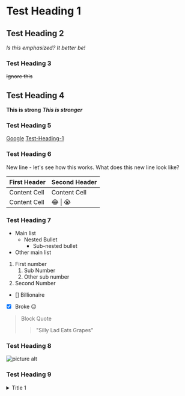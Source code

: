 # Test Heading 1 #

## Test Heading 2 ##
*Is this emphasized? It better be!*
### Test Heading 3 ###
~~Ignore this~~
## Test Heading 4 ##
**This is strong**
***This is stronger***
### Test Heading 5 ###
[Google](https://www.google.com/ "Google")
[Test-Heading-1](#Test-Heading-1 "Goto Test-Heading-1")
### Test Heading 6 ###
New line - let's see how this works. 
What does this new line look like?

First Header | Second Header
-------------|--------------
Content Cell | Content Cell
Content Cell | :joy: \| :sob:

### Test Heading 7 ###
* Main list
    * Nested Bullet
         * Sub-nested bullet
* Other main list

1. First number
    1. Sub Number
    2. Other sub number
2. Second Number

- [] Billionaire
- [x] Broke :neutral_face:

> Block Quote
>> "Silly Lad Eats Grapes"

### Test Heading 8 ###
![picture alt](https://www.google.com/url?sa=i&url=https%3A%2F%2Fknowyourmeme.com%2Fmemes%2Fnerd-emoji&psig=AOvVaw1trEbjNMX_4SxygFCq-KdM&ust=1706727396637000&source=images&cd=vfe&opi=89978449&ved=0CBMQjRxqFwoTCLjlxpPlhYQDFQAAAAAdAAAAABAE "Me rn")

### Test Heading 9 ###
<details>
    <summary>Title 1</summary>
    <p> + Sick
    <p> + Soup
</details>


